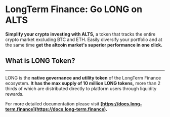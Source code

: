 # **LongTerm Finance: Go LONG on ALTS**

**Simplify your crypto investing with ALTS,** a token that tracks the entire crypto market excluding BTC and ETH. Easily diversify your portfolio and at the same time **get the altcoin market's superior performance in one click.**

## **What is LONG Token?**

---

LONG is the **native governance and utility token** of the LongTerm Finance ecosystem. **It has the max supply of 10 million LONG tokens,** more than 2 thirds of which are distributed directly to platform users through liquidity rewards.

For more detailed documentation please visit **[https://docs.long-term.finance](https://docs.long-term.finance).**

